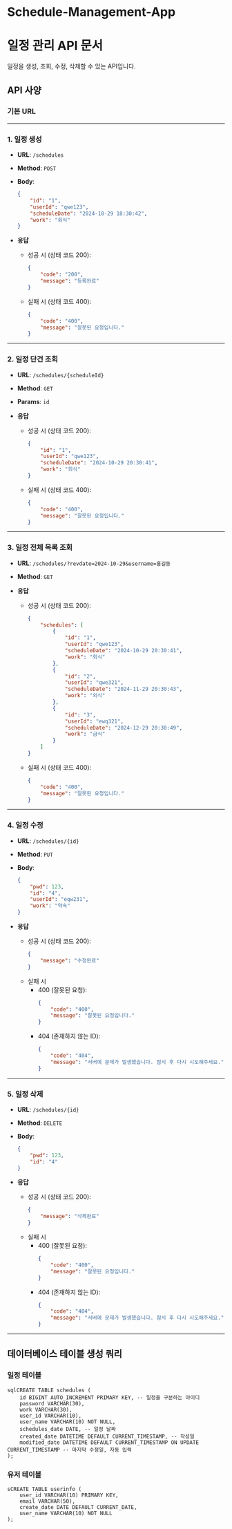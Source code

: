 ﻿# Schedule-Management-App
# 일정 관리 API 문서

일정을 생성, 조회, 수정, 삭제할 수 있는 API입니다.

## API 사양

### 기본 URL

---

### 1. 일정 생성

- **URL**: `/schedules`
- **Method**: `POST`
- **Body**:
    ```json
    {
        "id": "1",
        "userId": "qwe123",
        "scheduleDate": "2024-10-29 18:30:42",
        "work": "회식"
    }
    ```

- **응답**
  - 성공 시 (상태 코드 200):
      ```json
      {
          "code": "200",
          "message": "등록완료"
      }
      ```
  - 실패 시 (상태 코드 400):
      ```json
      {
          "code": "400",
          "message": "잘못된 요청입니다."
      }
      ```

---

### 2. 일정 단건 조회

- **URL**: `/schedules/{scheduleId}`
- **Method**: `GET`
- **Params**: `id`

- **응답**
  - 성공 시 (상태 코드 200):
      ```json
      {
          "id": "1",
          "userId": "qwe123",
          "scheduleDate": "2024-10-29 20:30:41",
          "work": "회식"
      }
      ```
  - 실패 시 (상태 코드 400):
      ```json
      {
          "code": "400",
          "message": "잘못된 요청입니다."
      }
      ```

---

### 3. 일정 전체 목록 조회

- **URL**: `/schedules/?revdate=2024-10-29&username=홍길동`
- **Method**: `GET`

- **응답**
  - 성공 시 (상태 코드 200):
      ```json
      {
          "schedules": [
              {
                  "id": "1",
                  "userId": "qwe123",
                  "scheduleDate": "2024-10-29 20:30:41",
                  "work": "회식"
              },
              {
                  "id": "2",
                  "userId": "qwe321",
                  "scheduleDate": "2024-11-29 20:30:43",
                  "work": "외식"
              },
              {
                  "id": "3",
                  "userId": "ewq321",
                  "scheduleDate": "2024-12-29 20:30:49",
                  "work": "금식"
              }
          ]
      }
      ```
  - 실패 시 (상태 코드 400):
      ```json
      {
          "code": "400",
          "message": "잘못된 요청입니다."
      }
      ```

---

### 4. 일정 수정

- **URL**: `/schedules/{id}`
- **Method**: `PUT`
- **Body**:
    ```json
    {
        "pwd": 123,
        "id": "4",
        "userId": "eqw231",
        "work": "약속"
    }
    ```

- **응답**
  - 성공 시 (상태 코드 200):
      ```json
      {
          "message": "수정완료"
      }
      ```
  - 실패 시
    - 400 (잘못된 요청):
        ```json
        {
            "code": "400",
            "message": "잘못된 요청입니다."
        }
        ```
    - 404 (존재하지 않는 ID):
        ```json
        {
            "code": "404",
            "message": "서버에 문제가 발생했습니다. 잠시 후 다시 시도해주세요."
        }
        ```

---

### 5. 일정 삭제

- **URL**: `/schedules/{id}`
- **Method**: `DELETE`
- **Body**:
    ```json
    {
        "pwd": 123,
        "id": "4"
    }
    ```

- **응답**
  - 성공 시 (상태 코드 200):
      ```json
      {
          "message": "삭제완료"
      }
      ```
  - 실패 시
    - 400 (잘못된 요청):
        ```json
        {
            "code": "400",
            "message": "잘못된 요청입니다."
        }
        ```
    - 404 (존재하지 않는 ID):
        ```json
        {
            "code": "404",
            "message": "서버에 문제가 발생했습니다. 잠시 후 다시 시도해주세요."
        }
        ```

---

## 데이터베이스 테이블 생성 쿼리

### 일정 테이블
```
sqlCREATE TABLE schedules (
    id BIGINT AUTO_INCREMENT PRIMARY KEY, -- 일정을 구분하는 아이디
    password VARCHAR(30),
    work VARCHAR(30),
    user_id VARCHAR(10),
    user_name VARCHAR(10) NOT NULL,
    schedules_date DATE, -- 일정 날짜
    created_date DATETIME DEFAULT CURRENT_TIMESTAMP, -- 작성일
    modified_date DATETIME DEFAULT CURRENT_TIMESTAMP ON UPDATE CURRENT_TIMESTAMP -- 마지막 수정일, 자동 입력
);
```

### 유저 테이블
```
sCREATE TABLE userinfo (
    user_id VARCHAR(10) PRIMARY KEY,
    email VARCHAR(50),
    create_date DATE DEFAULT CURRENT_DATE,
    user_name VARCHAR(10) NOT NULL
);
```

